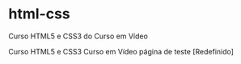 # html-css
 Curso HTML5 e CSS3 do Curso em Vídeo

Curso HTML5 e CSS3 Curso em Vídeo página de teste
[Redefinido]